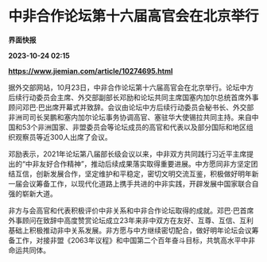 # 中非合作论坛第十六届高官会在北京举行
**界面快报**

**2023-10-24 02:15**

**https://www.jiemian.com/article/10274695.html**

据外交部网站，10月23日，中非合作论坛第十六届高官会在北京举行。论坛中方后续行动委员会主席、外交部副部长邓励和论坛共同主席国塞内加尔总统首席外事顾问邓巴·巴出席开幕式并致辞。会议由论坛中方后续行动委员会秘书长、外交部非洲司司长吴鹏和塞内加尔论坛事务协调高官、塞驻华大使锡拉共同主持。来自中国和53个非洲国家、非盟委员会等论坛成员的高官和代表以及部分国际和地区组织观察员等近300人出席了会议。

邓励表示，2021年论坛第八届部长级会议以来，中非双方共同践行习近平主席提出的“中非友好合作精神”，推动后续成果落实取得重要进展。中方愿同非方坚定团结互信，创新发展合作，坚定维护和平稳定，密切文明交流互鉴，积极做好明年新一届会议筹备工作，以现代化道路上携手共进的中非实践，开辟发展中国家联合自强的崭新大道。  

非方与会高官和代表积极评价中非关系和中非合作论坛取得的成就。邓巴·巴首席外事顾问在致辞中高度赞赏论坛成立23年来非中双方在友好、互尊、互信、互利基础上积极推动非中关系发展。非方愿与中方继续密切配合，做好明年论坛会议筹备工作，对接非盟《2063年议程》和中国第二个百年奋斗目标，共筑高水平中非命运共同体。